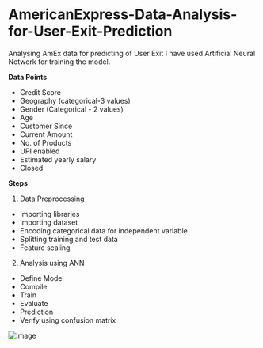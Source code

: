 # AmericanExpress-Data-Analysis-for-User-Exit-Prediction
Analysing AmEx data for predicting of User Exit
I have used Artificial Neural Network for training the model. 

**Data Points**
-	Credit Score
-	Geography (categorical-3 values)
-	Gender (Categorical - 2 values)
-	Age
-	Customer Since
-	Current Amount
-	No. of Products
-	UPI enabled
-	Estimated yearly salary
-	Closed
  
**Steps**
1.	Data Preprocessing
-	Importing libraries
-	Importing dataset
-	Encoding categorical data for independent variable
-	Splitting training and test data
-	Feature scaling
2.	Analysis using ANN
-	Define Model
-	Compile
-	Train
-	Evaluate
-	Prediction
-	Verify using confusion matrix

  
  ![image](https://github.com/user-attachments/assets/58feede1-1384-4881-a0cc-820ca849c814)


